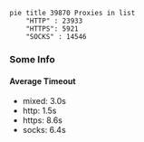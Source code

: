 
```mermaid
pie title 39870 Proxies in list
    "HTTP" : 23933
    "HTTPS": 5921
    "SOCKS" : 14546
```

### Some Info
#### Average Timeout

- mixed: 3.0s
- http: 1.5s
- https: 8.6s
- socks: 6.4s